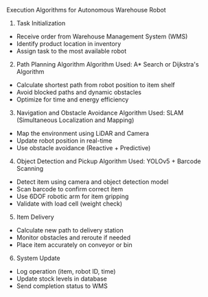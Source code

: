  Execution Algorithms for Autonomous Warehouse Robot
 
1. Task Initialization
- Receive order from Warehouse Management System (WMS)
- Identify product location in inventory
- Assign task to the most available robot

2. Path Planning Algorithm
Algorithm Used: A* Search or Dijkstra's Algorithm
- Calculate shortest path from robot position to item shelf
- Avoid blocked paths and dynamic obstacles
- Optimize for time and energy efficiency

3. Navigation and Obstacle Avoidance
Algorithm Used: SLAM (Simultaneous Localization and Mapping)
- Map the environment using LiDAR and Camera
- Update robot position in real-time
- Use obstacle avoidance (Reactive + Predictive)

4. Object Detection and Pickup
Algorithm Used: YOLOv5 + Barcode Scanning
- Detect item using camera and object detection model
- Scan barcode to confirm correct item
- Use 6DOF robotic arm for item gripping
- Validate with load cell (weight check)

5. Item Delivery
- Calculate new path to delivery station
- Monitor obstacles and reroute if needed
- Place item accurately on conveyor or bin

6. System Update
- Log operation (item, robot ID, time)
- Update stock levels in database
- Send completion status to WMS